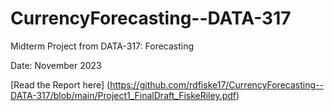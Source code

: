 # CurrencyForecasting--DATA-317
Midterm Project from DATA-317: Forecasting

Date: November 2023

[Read the Report here] (https://github.com/rdfiske17/CurrencyForecasting--DATA-317/blob/main/Project1_FinalDraft_FiskeRiley.pdf)
